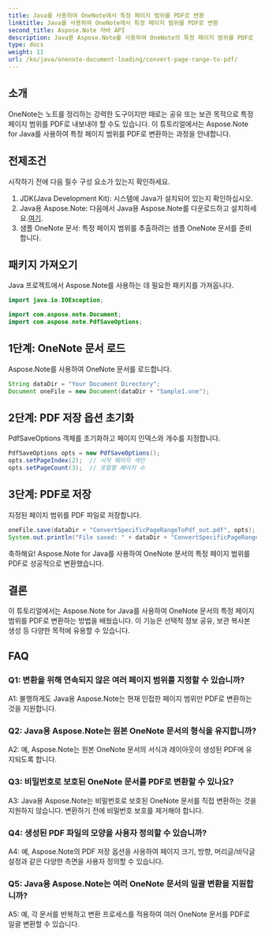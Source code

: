 ```yaml
---
title: Java를 사용하여 OneNote에서 특정 페이지 범위를 PDF로 변환
linktitle: Java를 사용하여 OneNote에서 특정 페이지 범위를 PDF로 변환
second_title: Aspose.Note 자바 API
description: Java용 Aspose.Note를 사용하여 OneNote의 특정 페이지 범위를 PDF로 원활하게 변환하는 방법을 알아보세요. 서식과 레이아웃을 손쉽게 유지하세요.
type: docs
weight: 11
url: /ko/java/onenote-document-loading/convert-page-range-to-pdf/
---
```

## 소개

OneNote는 노트를 정리하는 강력한 도구이지만 때로는 공유 또는 보관 목적으로 특정 페이지 범위를 PDF로 내보내야 할 수도 있습니다. 이 튜토리얼에서는 Aspose.Note for Java를 사용하여 특정 페이지 범위를 PDF로 변환하는 과정을 안내합니다.

## 전제조건

시작하기 전에 다음 필수 구성 요소가 있는지 확인하세요.

1. JDK(Java Development Kit): 시스템에 Java가 설치되어 있는지 확인하십시오.
2.  Java용 Aspose.Note: 다음에서 Java용 Aspose.Note를 다운로드하고 설치하세요.[여기](https://releases.aspose.com/note/java/).
3. 샘플 OneNote 문서: 특정 페이지 범위를 추출하려는 샘플 OneNote 문서를 준비합니다.

## 패키지 가져오기

Java 프로젝트에서 Aspose.Note를 사용하는 데 필요한 패키지를 가져옵니다.

```java
import java.io.IOException;

import com.aspose.note.Document;
import com.aspose.note.PdfSaveOptions;
```

## 1단계: OneNote 문서 로드

Aspose.Note를 사용하여 OneNote 문서를 로드합니다.

```java
String dataDir = "Your Document Directory";
Document oneFile = new Document(dataDir + "Sample1.one");
```

## 2단계: PDF 저장 옵션 초기화

PdfSaveOptions 객체를 초기화하고 페이지 인덱스와 개수를 지정합니다.

```java
PdfSaveOptions opts = new PdfSaveOptions();
opts.setPageIndex(2);  // 시작 페이지 색인
opts.setPageCount(3);  // 포함할 페이지 수
```

## 3단계: PDF로 저장

지정된 페이지 범위를 PDF 파일로 저장합니다.

```java
oneFile.save(dataDir + "ConvertSpecificPageRangeToPdf_out.pdf", opts);
System.out.println("File saved: " + dataDir + "ConvertSpecificPageRangeToPdf_out.pdf");
```

축하해요! Aspose.Note for Java를 사용하여 OneNote 문서의 특정 페이지 범위를 PDF로 성공적으로 변환했습니다.

## 결론

이 튜토리얼에서는 Aspose.Note for Java를 사용하여 OneNote 문서의 특정 페이지 범위를 PDF로 변환하는 방법을 배웠습니다. 이 기능은 선택적 정보 공유, 보관 복사본 생성 등 다양한 목적에 유용할 수 있습니다.

## FAQ

### Q1: 변환을 위해 연속되지 않은 여러 페이지 범위를 지정할 수 있습니까?

A1: 불행하게도 Java용 Aspose.Note는 현재 인접한 페이지 범위만 PDF로 변환하는 것을 지원합니다.

### Q2: Java용 Aspose.Note는 원본 OneNote 문서의 형식을 유지합니까?

A2: 예, Aspose.Note는 원본 OneNote 문서의 서식과 레이아웃이 생성된 PDF에 유지되도록 합니다.

### Q3: 비밀번호로 보호된 OneNote 문서를 PDF로 변환할 수 있나요?

A3: Java용 Aspose.Note는 비밀번호로 보호된 OneNote 문서를 직접 변환하는 것을 지원하지 않습니다. 변환하기 전에 비밀번호 보호를 제거해야 합니다.

### Q4: 생성된 PDF 파일의 모양을 사용자 정의할 수 있습니까?

A4: 예, Aspose.Note의 PDF 저장 옵션을 사용하여 페이지 크기, 방향, 머리글/바닥글 설정과 같은 다양한 측면을 사용자 정의할 수 있습니다.

### Q5: Java용 Aspose.Note는 여러 OneNote 문서의 일괄 변환을 지원합니까?

A5: 예, 각 문서를 반복하고 변환 프로세스를 적용하여 여러 OneNote 문서를 PDF로 일괄 변환할 수 있습니다.